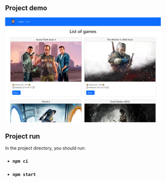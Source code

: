 ## Project demo
<img src="./public/demo.jpg">

## Project run

In the project directory, you should run:

- ### `npm ci`
- ### `npm start`
